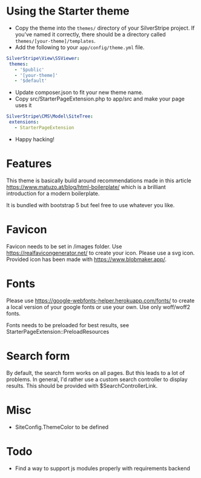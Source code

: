 # Using the Starter theme

* Copy the theme into the `themes/` directory of your SilverStripe project.  If you've named it correctly, there should be a directory called `themes/[your-theme]/templates`.
* Add the following to your `app/config/theme.yml` file.

 ```yml
 SilverStripe\View\SSViewer:
  themes:
    - '$public'
    - '[your-theme]'
    - '$default'
```

* Update composer.json to fit your new theme name.
* Copy src/StarterPageExtension.php to app/src and make your page uses it

 ```yml
SilverStripe\CMS\Model\SiteTree:
  extensions:
    - StarterPageExtension
```

* Happy hacking!

# Features

This theme is basically build around recommendations made in this article https://www.matuzo.at/blog/html-boilerplate/ which is a brilliant introduction for
a modern boilerplate.

It is bundled with bootstrap 5 but feel free to use whatever you like.

# Favicon

Favicon needs to be set in /images folder. Use https://realfavicongenerator.net/ to create your icon. Please use a svg icon.
Provided icon has been made with https://www.blobmaker.app/.

# Fonts

Please use https://google-webfonts-helper.herokuapp.com/fonts/ to create a local version of your google fonts or use your own.
Use only woff/woff2 fonts.

Fonts needs to be preloaded for best results, see StarterPageExtension::PreloadResources

# Search form

By default, the search form works on all pages. But this leads to a lot of problems.
In general, I'd rather use a custom search controller to display results. This should be provided with $SearchControllerLink.

# Misc

- SiteConfig.ThemeColor to be defined

# Todo

- Find a way to support js modules properly with requirements backend
